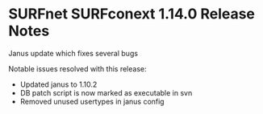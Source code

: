 # SURFnet SURFconext 1.14.0 Release Notes #

Janus update which fixes several bugs

Notable issues resolved with this release:
* Updated janus to 1.10.2
* DB patch script is now marked as executable in svn
* Removed unused usertypes in janus config